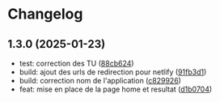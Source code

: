 # Changelog

## 1.3.0 (2025-01-23)

* test: correction des TU ([88cb624](https://github.com/marekalgoud/versary/commit/88cb624))
* build: ajout des urls de redirection pour netlify ([91fb3d1](https://github.com/marekalgoud/versary/commit/91fb3d1))
* build: correction nom de l'application ([c829926](https://github.com/marekalgoud/versary/commit/c829926))
* feat: mise en place de la page home et resultat ([d1b0704](https://github.com/marekalgoud/versary/commit/d1b0704))
